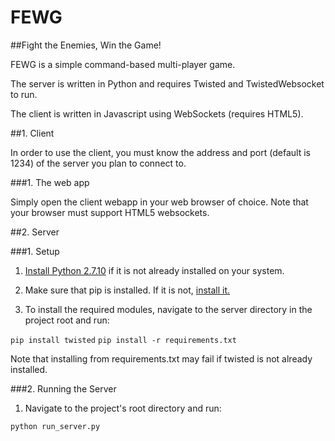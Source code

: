 # FEWG
##Fight the Enemies, Win the Game!

FEWG is a simple command-based multi-player game.

The server is written in Python and requires Twisted and TwistedWebsocket to run.

The client is written in Javascript using WebSockets (requires HTML5). 

##1. Client

In order to use the client, you must know the address 
and port (default is 1234) of the server you plan to connect to.

###1. The web app

Simply open the client webapp in your web browser of choice.
Note that your browser must support HTML5 websockets.

##2. Server

###1. Setup

1. [Install Python 2.7.10](https://www.python.org/downloads/) if it is not already installed on your system.

2. Make sure that pip is installed. If it is not, [install it.](https://pip.pypa.io/en/stable/installing/)

3. To install the required modules, navigate to the server directory in the project root and run:

`pip install twisted`
`pip install -r requirements.txt`

Note that installing from requirements.txt may fail if twisted is not already installed.

###2. Running the Server

1. Navigate to the project's root directory and run:

`python run_server.py`
